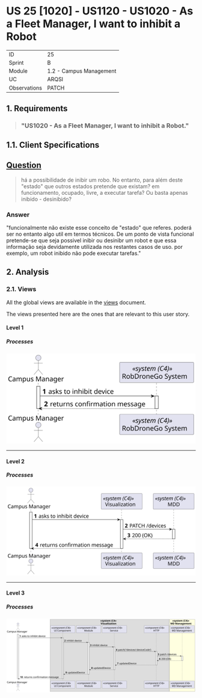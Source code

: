 # US 25 [1020] - US1120 - US1020 - As a Fleet Manager, I want to inhibit a Robot

|              |                         |
| ------------ | ----------------------- |
| ID           | 25                      |
| Sprint       | B                       |
| Module       | 1.2 - Campus Management |
| UC           | ARQSI                   |
| Observations | PATCH                   |

## 1. Requirements

> ### "US1020 - As a Fleet Manager, I want to inhibit a Robot."

## 1.1. Client Specifications

## [Question](https://moodle.isep.ipp.pt/mod/forum/discuss.php?d=25118)

> há a possibilidade de inibir um robo. No entanto, para além deste "estado" que outros estados pretende que existam? em funcionamento, ocupado, livre, a executar tarefa? Ou basta apenas inibido - desinibido?

### Answer

"funcionalmente não existe esse conceito de "estado" que referes. poderá ser no entanto algo util em termos técnicos. De um ponto de vista funcional pretende-se que seja possivel inibir ou desinibr um robot e que essa informação seja devidamente utilizada nos restantes casos de uso. por exemplo, um robot inibido não pode executar tarefas."

## 2. Analysis

### 2.1. Views

All the global views are available in the [views](../../views/readme.md) document.

The views presented here are the ones that are relevant to this user story.

#### Level 1

##### Processes

![Level 1 Processes View](views/level-1/assets/process-view.svg)

---

#### Level 2

##### Processes

![Level 2 Processes View](views/level-2/assets/process-view.svg)

---

#### Level 3

##### Processes

![Level 3 Processes View](views/level-3/assets/process-view.svg)
